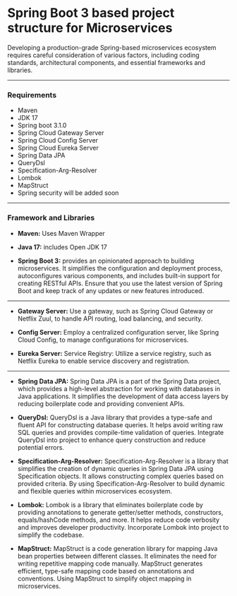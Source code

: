 # Spring Boot 3 based project structure for Microservices

Developing a production-grade Spring-based microservices ecosystem requires careful consideration of various factors, including coding standards, architectural components, and essential frameworks and libraries. 

-----

### Requirements
* Maven
* JDK 17
* Spring boot 3.1.0
* Spring Cloud Gateway Server
* Spring Cloud Config Server
* Spring Cloud Eureka Server
* Spring Data JPA
* QueryDsl
* Specification-Arg-Resolver
* Lombok
* MapStruct
* Spring security will be added soon

----

### Framework and Libraries

* **Maven:** Uses Maven Wrapper


* **Java 17:** includes Open JDK 17


* **Spring Boot 3:** provides an opinionated approach to building microservices. It simplifies the configuration and deployment process, autoconfigures various components, and includes built-in support for creating RESTful APIs. Ensure that you use the latest version of Spring Boot and keep track of any updates or new features introduced.

----

* **Gateway Server:** Use a gateway, such as Spring Cloud Gateway or Netflix Zuul, to handle API routing, load balancing, and security.


* **Config Server:**  Employ a centralized configuration server, like Spring Cloud Config, to manage configurations for microservices.


* **Eureka Server:**  Service Registry: Utilize a service registry, such as Netflix Eureka to enable service discovery and registration.

----

* **Spring Data JPA:**  Spring Data JPA is a part of the Spring Data project, which provides a high-level abstraction for working with databases in Java applications. It simplifies the development of data access layers by reducing boilerplate code and providing convenient APIs.


* **QueryDsl:**  QueryDsl is a Java library that provides a type-safe and fluent API for constructing database queries. It helps avoid writing raw SQL queries and provides compile-time validation of queries. Integrate QueryDsl into project to enhance query construction and reduce potential errors.


* **Specification-Arg-Resolver:**  Specification-Arg-Resolver is a library that simplifies the creation of dynamic queries in Spring Data JPA using Specification objects. It allows constructing complex queries based on provided criteria. By using Specification-Arg-Resolver to build dynamic and flexible queries within microservices ecosystem.


* **Lombok:**  Lombok is a library that eliminates boilerplate code by providing annotations to generate getter/setter methods, constructors, equals/hashCode methods, and more. It helps reduce code verbosity and improves developer productivity. Incorporate Lombok into project to simplify the codebase.


* **MapStruct:**  MapStruct is a code generation library for mapping Java bean properties between different classes. It eliminates the need for writing repetitive mapping code manually. MapStruct generates efficient, type-safe mapping code based on annotations and conventions. Using MapStruct to simplify object mapping in microservices.


